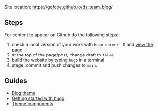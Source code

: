 Site location: https://gofcoe.github.io/ds_team_blog/


## Steps

For content to appear on Github do the following steps:

1. check a local version of your work with `hugo server -D` and [view the page](http://localhost:1313/ds_team_blog/).
1. at the top of the page/post, change draft to `false`
1. build the website by typing `hugo` in a terminal
1. stage, commit and push changes to `main`.


## Guides

* [Blog theme](https://themes.gohugo.io/themes/beautifulhugo/)
* [Getting started with hugo](https://gohugo.io/getting-started/quick-start/)
* [Theme components](https://gohugo.io/hugo-modules/theme-components/)
